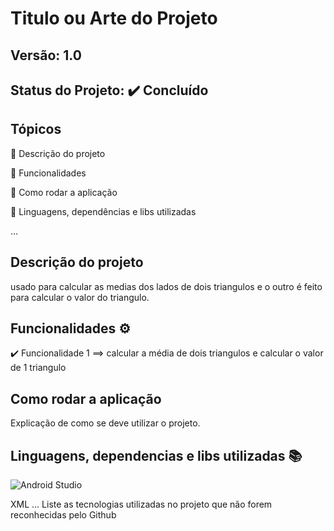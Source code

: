 # Titulo ou Arte do Projeto
## Versão: 1.0 
## Status do Projeto: ✔️ Concluído 

## Tópicos
🔹 Descrição do projeto 

🔹 Funcionalidades

🔹 Como rodar a aplicação

🔹 Linguagens, dependências e libs utilizadas

...

## Descrição do projeto
usado para calcular as medias dos lados de dois triangulos e o outro é feito para calcular o valor do triangulo.

## Funcionalidades ⚙️
✔️ Funcionalidade 1
==> calcular a média de dois triangulos e calcular o valor de 1 triangulo

## Como rodar a aplicação 
Explicação de como se deve utilizar o projeto.

## Linguagens, dependencias e libs utilizadas 📚
![Android Studio](https://img.shields.io/badge/Android-3DDC84?style=for-the-badge&logo=android&logoColor=white)

XML
...
Liste as tecnologias utilizadas no projeto que não forem reconhecidas pelo Github
